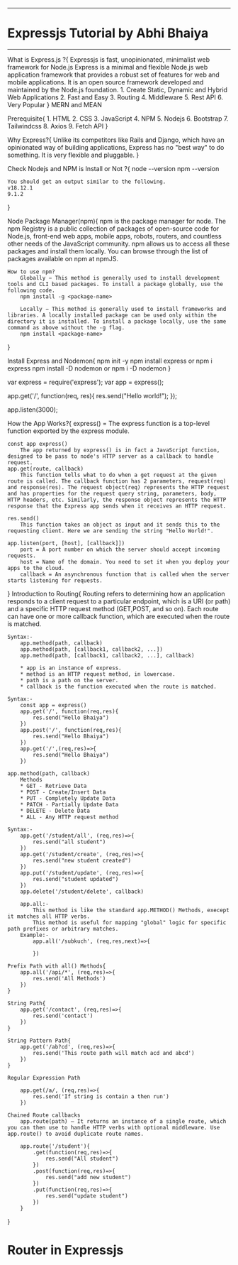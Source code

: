 -------------------------------------
# Expressjs Tutorial by Abhi Bhaiya #
-------------------------------------
What is Express.js ?{
    Expressjs is fast, unopinionated, minimalist web framework for Node.js
    Express is a minimal and flexible Node.js web application framework that provides a robust set of features for web and mobile applications. It is an open source framework developed and maintained by the Node.js foundation.
        1.	Create Static, Dynamic and Hybrid Web Applications
        2.	Fast and Easy
        3.	Routing
        4.	Middleware
        5.	Rest API
        6.	Very Popular
} MERN and MEAN

Prerequisite{
    1.	HTML
    2.	CSS
    3.	JavaScript
    4.	NPM
    5.	Nodejs
    6.	Bootstrap
    7.	Tailwindcss
    8.	Axios
    9.	Fetch API
}

Why Express?{
    Unlike its competitors like Rails and Django, which have an opinionated way of building applications, Express has no "best way" to do something. It is very flexible and pluggable.
}

Check Nodejs and NPM is Install or Not ?{
    node --version
    npm --version

    You should get an output similar to the following.
    v18.12.1
    9.1.2
}

Node Package Manager(npm){
    npm is the package manager for node. The npm Registry is a public collection of packages of open-source code for Node.js, front-end web apps, mobile apps, robots, routers, and countless other needs of the JavaScript community. npm allows us to access all these packages and install them locally. You can browse through the list of packages available on npm at npmJS.

    How to use npm?
        Globally − This method is generally used to install development tools and CLI based packages. To install a package globally, use the following code.
        npm install -g <package-name>

        Locally − This method is generally used to install frameworks and libraries. A locally installed package can be used only within the directory it is installed. To install a package locally, use the same command as above without the -g flag.
        npm install <package-name>
}

Install Express and Nodemon{
    npm init -y 
    npm install express or npm i express
    npm install -D nodemon or npm i -D nodemon
}

var express = require('express');
var app = express();

app.get('/', function(req, res){
   res.send("Hello world!");
});

app.listen(3000);


How the App Works?{
    express() = The express function is a top-level function exported by the express module.

    const app express()
        The app returned by express() is in fact a JavaScript function, designed to be pass to node's HTTP server as a callback to handle request.
    app.get(route, callback)
        This function tells what to do when a get request at the given route is called. The callback function has 2 parameters, request(req) and response(res). The request object(req) represents the HTTP request and has properties for the request query string, parameters, body, HTTP headers, etc. Similarly, the response object represents the HTTP response that the Express app sends when it receives an HTTP request.

    res.send()
        This function takes an object as input and it sends this to the requesting client. Here we are sending the string "Hello World!".

    app.listen(port, [host], [callback]])
        port = A port number on which the server should accept incoming requests.
        host = Name of the domain. You need to set it when you deploy your apps to the cloud.
        callback = An asynchronous function that is called when the server starts listening for requests.
}
Introduction to Routing{
    Routing refers to determining how an application responds to a client request to a particular endpoint, which is a URI (or path) and a specific HTTP request method (GET,POST, and so on).
    Each route can have one or more callback function, which are executed when the route is matched.

    Syntax:-
        app.method(path, callback)
        app.method(path, [callback1, callback2, ...])
        app.method(path, [callback1, callback2, ...], callback)

        * app is an instance of express.
        * method is an HTTP request method, in lowercase.
        * path is a path on the server.
        * callback is the function executed when the route is matched.

    Syntax:-
        const app = express()
        app.get('/', function(req,res){
            res.send("Hello Bhaiya")
        })
        app.post('/', function(req,res){
            res.send("Hello Bhaiya")
        })
        app.get('/',(req,res)=>{
            res.send("Hello Bhaiya")
        })

    app.method(path, callback)  
        Methods
        * GET - Retrieve Data
        * POST - Create/Insert Data
        * PUT - Completely Update Data
        * PATCH - Partially Update Data
        * DELETE - Delete Data
        * ALL - Any HTTP request method
    
    Syntax:-
        app.get('/student/all', (req,res)=>{
            res.send("all student")
        })
        app.get('/student/create', (req,res)=>{
            res.send("new student created")
        })
        app.put('/student/update', (req,res)=>{
            res.send("student updated")
        })
        app.delete('/student/delete', callback)

        app.all:-
            This method is like the standard app.METHOD() Methods, execept it matches all HTTP verbs.
            This method is useful for mapping "global" logic for specific path prefixes or arbitrary matches.
        Example:-
            app.all('/subkuch', (req,res,next)=>{
                
            })
    
    Prefix Path with all() Methods{
        app.all('/api/*', (req,res)=>{
            res.send('All Methods')
        })
    }

    String Path{
        app.get('/contact', (req,res)=>{
            res.send('contact')
        })
    }

    String Pattern Path{
        app.get('/ab?cd', (req,res)=>{
            res.send('This route path will match acd and abcd')
        })
    }

    Regular Expression Path
       
        app.get(/a/, (req,res)=>{
            res.send('If string is contain a then run')
        }) 
    
    Chained Route callbacks
        app.route(path) – It returns an instance of a single route, which you can then use to handle HTTP verbs with optional middleware. Use app.route() to avoid duplicate route names.

        app.route('/student'){
            .get(function(req,res)=>{
                res.send("All student")
            })
            .post(function(req,res)=>{
                res.send("add new student")
            })
            .put(function(req,res)=>{
                res.send("update student")
            })
        }
       

}


# Router in Expressjs
    